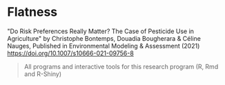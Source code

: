 # Flatness
"Do Risk Preferences Really Matter? The Case of Pesticide Use in Agriculture" 
by Christophe Bontemps,  Douadia Bougherara & Céline Nauges, Published in Environmental Modeling & Assessment (2021) 
https://doi.org/10.1007/s10666-021-09756-8

> All programs and interactive tools for this research program (R, Rmd and R-Shiny)
